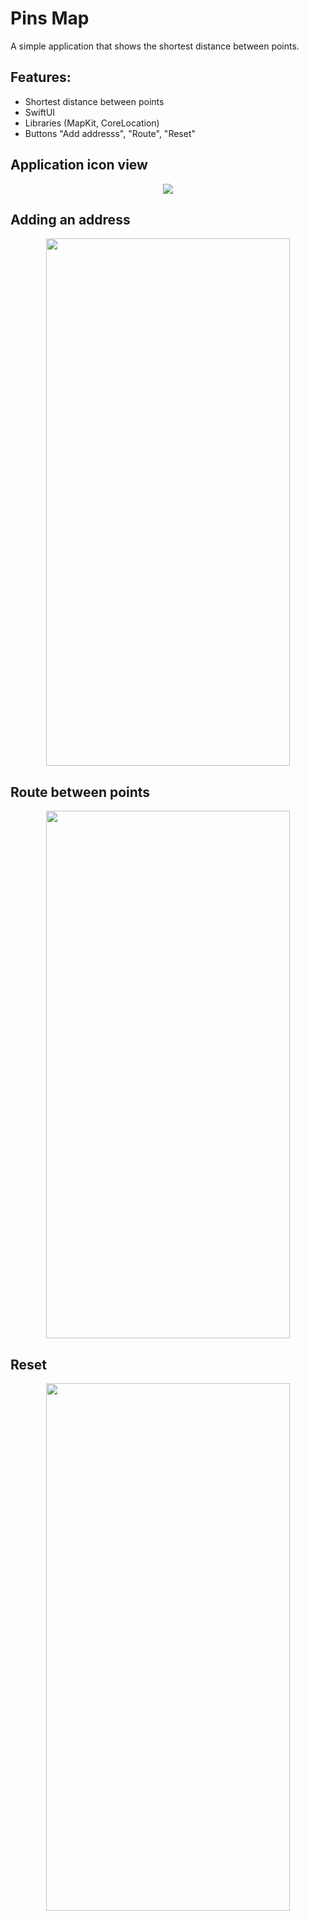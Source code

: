 # Pins Map
A simple application that shows the shortest distance between points.
## Features:
- Shortest distance between points
- SwiftUI
- Libraries (MapKit, CoreLocation)
- Buttons "Add addresss", "Route", "Reset"
## Application icon view
<p align="center"> 
<img src="https://user-images.githubusercontent.com/69767713/183393495-4d00cc8f-90f3-4a2a-94b1-e5b9d175ed41.jpeg">
</p>

## Adding an address
<p align="center"> 
<img src="https://user-images.githubusercontent.com/69767713/183393567-c80669a0-077e-4a9d-9ec6-95675fd24a70.PNG" width="390" height="844">
</p>

## Route between points
<p align="center"> 
<img src="https://user-images.githubusercontent.com/69767713/183393735-07857829-7f67-485b-a9c2-d47af716896b.PNG" width="390" height="844">
</p>

## Reset
<p align="center"> 
<img src="https://user-images.githubusercontent.com/69767713/183393844-bd6f232f-8235-4ed5-a4e5-377227d113f3.PNG" width="390" height="844">
</p>
